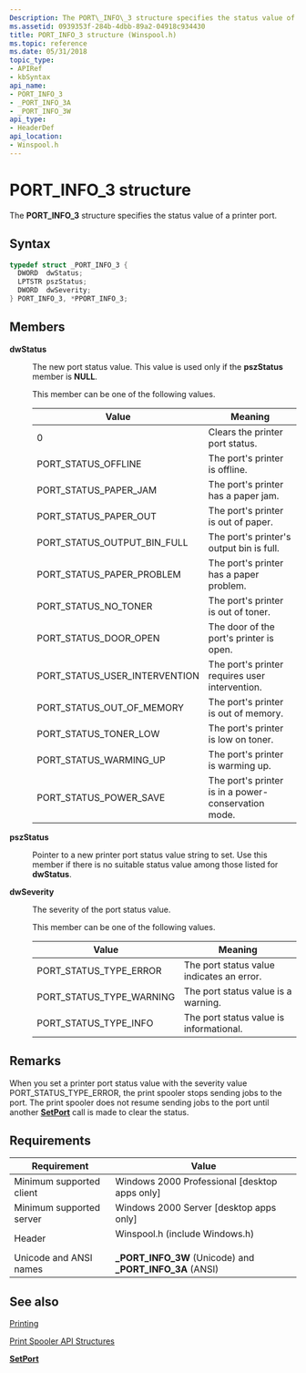 ```yaml
---
Description: The PORT\_INFO\_3 structure specifies the status value of a printer port.
ms.assetid: 0939353f-284b-4dbb-89a2-04918c934430
title: PORT_INFO_3 structure (Winspool.h)
ms.topic: reference
ms.date: 05/31/2018
topic_type: 
- APIRef
- kbSyntax
api_name: 
- PORT_INFO_3
- _PORT_INFO_3A
- _PORT_INFO_3W
api_type: 
- HeaderDef
api_location: 
- Winspool.h
---
```


# PORT\_INFO\_3 structure

The **PORT\_INFO\_3** structure specifies the status value of a printer port.

## Syntax


```C++
typedef struct _PORT_INFO_3 {
  DWORD  dwStatus;
  LPTSTR pszStatus;
  DWORD  dwSeverity;
} PORT_INFO_3, *PPORT_INFO_3;
```



## Members

<dl> <dt>

**dwStatus**
</dt> <dd>

The new port status value. This value is used only if the **pszStatus** member is **NULL**.

This member can be one of the following values.



| Value                            | Meaning                                             |
|----------------------------------|-----------------------------------------------------|
| 0                                | Clears the printer port status.                     |
| PORT\_STATUS\_OFFLINE            | The port's printer is offline.                      |
| PORT\_STATUS\_PAPER\_JAM         | The port's printer has a paper jam.                 |
| PORT\_STATUS\_PAPER\_OUT         | The port's printer is out of paper.                 |
| PORT\_STATUS\_OUTPUT\_BIN\_FULL  | The port's printer's output bin is full.            |
| PORT\_STATUS\_PAPER\_PROBLEM     | The port's printer has a paper problem.             |
| PORT\_STATUS\_NO\_TONER          | The port's printer is out of toner.                 |
| PORT\_STATUS\_DOOR\_OPEN         | The door of the port's printer is open.             |
| PORT\_STATUS\_USER\_INTERVENTION | The port's printer requires user intervention.      |
| PORT\_STATUS\_OUT\_OF\_MEMORY    | The port's printer is out of memory.                |
| PORT\_STATUS\_TONER\_LOW         | The port's printer is low on toner.                 |
| PORT\_STATUS\_WARMING\_UP        | The port's printer is warming up.                   |
| PORT\_STATUS\_POWER\_SAVE        | The port's printer is in a power-conservation mode. |



 

</dd> <dt>

**pszStatus**
</dt> <dd>

Pointer to a new printer port status value string to set. Use this member if there is no suitable status value among those listed for **dwStatus**.

</dd> <dt>

**dwSeverity**
</dt> <dd>

The severity of the port status value.

This member can be one of the following values.



| Value                       | Meaning                                   |
|-----------------------------|-------------------------------------------|
| PORT\_STATUS\_TYPE\_ERROR   | The port status value indicates an error. |
| PORT\_STATUS\_TYPE\_WARNING | The port status value is a warning.       |
| PORT\_STATUS\_TYPE\_INFO    | The port status value is informational.   |



 

</dd> </dl>

## Remarks

When you set a printer port status value with the severity value PORT\_STATUS\_TYPE\_ERROR, the print spooler stops sending jobs to the port. The print spooler does not resume sending jobs to the port until another [**SetPort**](setport.md) call is made to clear the status.

## Requirements



| Requirement | Value |
|-------------------------------------|-----------------------------------------------------------------------------------------------------------|
| Minimum supported client<br/> | Windows 2000 Professional \[desktop apps only\]<br/>                                                |
| Minimum supported server<br/> | Windows 2000 Server \[desktop apps only\]<br/>                                                      |
| Header<br/>                   | <dl> <dt>Winspool.h (include Windows.h)</dt> </dl> |
| Unicode and ANSI names<br/>   | **\_PORT\_INFO\_3W** (Unicode) and **\_PORT\_INFO\_3A** (ANSI)<br/>                                 |



## See also

<dl> <dt>

[Printing](printdocs-printing.md)
</dt> <dt>

[Print Spooler API Structures](printing-and-print-spooler-structures.md)
</dt> <dt>

[**SetPort**](setport.md)
</dt> </dl>

 

 




